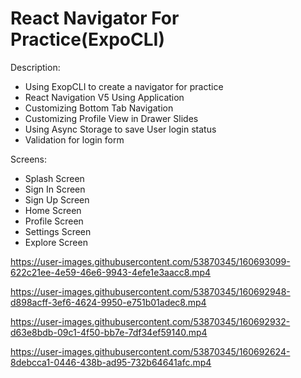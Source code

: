 # React Navigator For Practice(ExpoCLI)

Description:

- Using ExopCLI to create a navigator for practice
- React Navigation V5 Using Application
- Customizing Bottom Tab Navigation
- Customizing Profile View in Drawer Slides
- Using Async Storage to save User login status
- Validation for login form

Screens:

- Splash Screen
- Sign In Screen
- Sign Up Screen
- Home Screen
- Profile Screen
- Settings Screen
- Explore Screen

https://user-images.githubusercontent.com/53870345/160693099-622c21ee-4e59-46e6-9943-4efe1e3aacc8.mp4 

https://user-images.githubusercontent.com/53870345/160692948-d898acff-3ef6-4624-9950-e751b01adec8.mp4 

https://user-images.githubusercontent.com/53870345/160692932-d63e8bdb-09c1-4f50-bb7e-7df34ef59140.mp4 

https://user-images.githubusercontent.com/53870345/160692624-8debcca1-0446-438b-ad95-732b64641afc.mp4 
